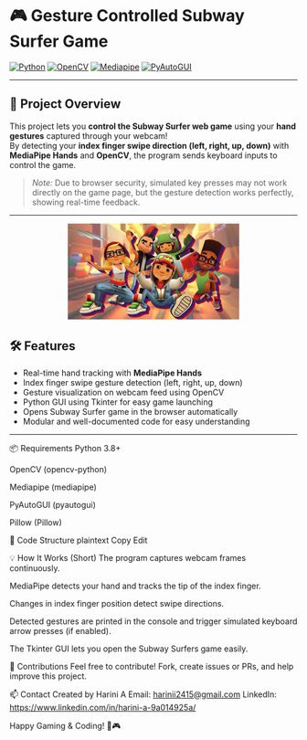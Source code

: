 # 🎮 Gesture Controlled Subway Surfer Game

[![Python](https://img.shields.io/badge/Python-3.10-blue?logo=python&logoColor=white)](https://www.python.org/)
[![OpenCV](https://img.shields.io/badge/OpenCV-4.5+-green?logo=opencv&logoColor=white)](https://opencv.org/)
[![Mediapipe](https://img.shields.io/badge/Mediapipe-0.8.10-blueviolet)](https://google.github.io/mediapipe/)
[![PyAutoGUI](https://img.shields.io/badge/PyAutoGUI-0.9.53-orange)](https://pyautogui.readthedocs.io/en/latest/)


---

## 🚀 Project Overview

This project lets you **control the Subway Surfer web game** using your **hand gestures** captured through your webcam!  
By detecting your **index finger swipe direction (left, right, up, down)** with **MediaPipe Hands** and **OpenCV**, the program sends keyboard inputs to control the game.

> *Note:* Due to browser security, simulated key presses may not work directly on the game page, but the gesture detection works perfectly, showing real-time feedback.

---
<p align="center">
  <img src="background.jpeg" alt="Gesture Controlled Subway Surfer Game Banner" />
</p>


## 🛠️ Features

- Real-time hand tracking with **MediaPipe Hands**  
- Index finger swipe gesture detection (left, right, up, down)  
- Gesture visualization on webcam feed using OpenCV  
- Python GUI using Tkinter for easy game launching  
- Opens Subway Surfer game in the browser automatically  
- Modular and well-documented code for easy understanding

---
📦 Requirements
Python 3.8+

OpenCV (opencv-python)

Mediapipe (mediapipe)

PyAutoGUI (pyautogui)

Pillow (Pillow)

🧩 Code Structure
plaintext
Copy
Edit

💡 How It Works (Short)
The program captures webcam frames continuously.

MediaPipe detects your hand and tracks the tip of the index finger.

Changes in index finger position detect swipe directions.

Detected gestures are printed in the console and trigger simulated keyboard arrow presses (if enabled).

The Tkinter GUI lets you open the Subway Surfers game easily.

🤝 Contributions
Feel free to contribute! Fork, create issues or PRs, and help improve this project.



📫 Contact
Created by Harini A
Email: harinii2415@gmail.com
LinkedIn: https://www.linkedin.com/in/harini-a-9a014925a/

Happy Gaming & Coding! 🚀🎮





   
